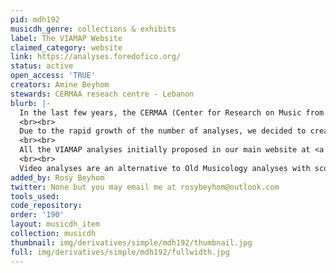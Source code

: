 ```yaml
---
pid: mdh192
musicdh_genre: collections & exhibits
label: The VIAMAP Website
claimed_category: website
link: https://analyses.foredofico.org/
status: active
open_access: 'TRUE'
creators: Amine Beyhom
stewards: CERMAA reseach centre - Lebanon
blurb: |-
  In the last few years, the CERMAA (Center for Research on Music from Arabian and Akin countries) has developed a whole new trend in music analyses which were gathered under the VIAMAP, or the Video Animated Music Analysis Project.
  <br><br>
  Due to the rapid growth of the number of analyses, we decided to create this dedicated website to make it easier for musicologists and other interested people to browse throughout these.
  <br><br>
  All the VIAMAP analyses initially proposed in our main website at <a href='http://foredofico.org/CERMAA/' target='_blank'>http://foredofico.org/CERMAA/</a>, notably the Analyses page, are available on this site, including additionally the Byzantine chant scales analyses by Amine Beyhom. The site is continuously expanding, and new analyses added in their respective pages.
  <br><br>
  Video analyses are an alternative to Old Musicology analyses with scores, and allow for direct (graphical and literal) explanations while listening to the analyzed music.
added_by: Rosy Beyhom
twitter: None but you may email me at rosybeyhom@outlook.com
tools_used:
code_repository:
order: '190'
layout: musicdh_item
collection: musicdh
thumbnail: img/derivatives/simple/mdh192/thumbnail.jpg
full: img/derivatives/simple/mdh192/fullwidth.jpg
---
```


